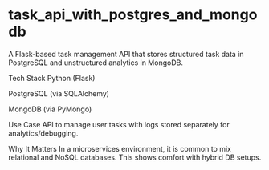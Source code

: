 # task_api_with_postgres_and_mongodb
A Flask-based task management API that stores structured task data in PostgreSQL and unstructured analytics in MongoDB.

Tech Stack
Python (Flask)

PostgreSQL (via SQLAlchemy)

MongoDB (via PyMongo)

Use Case
API to manage user tasks with logs stored separately for analytics/debugging.

Why It Matters
In a microservices environment, it is common to mix relational and NoSQL databases. This shows comfort with hybrid DB setups.
